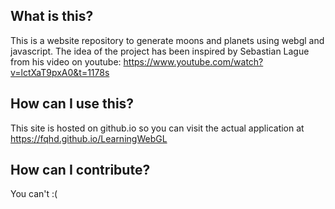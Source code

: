## What is this?
This is a website repository to generate moons and planets using webgl and javascript. The idea of the project has been inspired by Sebastian Lague from his video on youtube: https://www.youtube.com/watch?v=lctXaT9pxA0&t=1178s

## How can I use this?
This site is hosted on github.io so you can visit the actual application at https://fqhd.github.io/LearningWebGL

## How can I contribute?
You can't :(